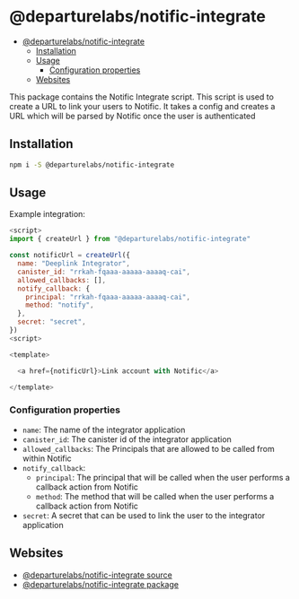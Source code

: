 # @departurelabs/notific-integrate

- [@departurelabs/notific-integrate](#departurelabsnotific-integrate)
  - [Installation](#installation)
  - [Usage](#usage)
    - [Configuration properties](#configuration-properties)
  - [Websites](#websites)

This package contains the Notific Integrate script. This script is used to
create a URL to link your users to Notific. It takes a config and creates a URL
which will be parsed by Notific once the user is authenticated

## Installation

```sh
npm i -S @departurelabs/notific-integrate
```

## Usage

Example integration:

```js
<script>
import { createUrl } from "@departurelabs/notific-integrate"

const notificUrl = createUrl({
  name: "Deeplink Integrator",
  canister_id: "rrkah-fqaaa-aaaaa-aaaaq-cai",
  allowed_callbacks: [],
  notify_callback: {
    principal: "rrkah-fqaaa-aaaaa-aaaaq-cai",
    method: "notify",
  },
  secret: "secret",
})
<script>

<template>

  <a href={notificUrl}>Link account with Notific</a>

</template>
```

### Configuration properties

- `name`: The name of the integrator application
- `canister_id`: The canister id of the integrator application
- `allowed_callbacks`: The Principals that are allowed to be called from within
  Notific
- `notify_callback`:
  - `principal`: The principal that will be called when the user performs a
    callback action from Notific
  - `method`: The method that will be called when the user performs a callback
    action from Notific
- `secret`: A secret that can be used to link the user to the integrator
  application

## Websites

- [@departurelabs/notific-integrate source](https://github.com/departurelabsic/notific)
- [@departurelabs/notific-integrate package](https://www.npmjs.com/package/@departurelabs/notific-integrate)
